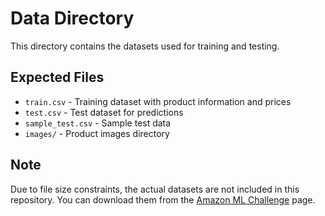 # Data Directory

This directory contains the datasets used for training and testing.

## Expected Files

- `train.csv` - Training dataset with product information and prices
- `test.csv` - Test dataset for predictions
- `sample_test.csv` - Sample test data
- `images/` - Product images directory

## Note

Due to file size constraints, the actual datasets are not included in this repository. 
You can download them from the [Amazon ML Challenge](https://www.hackerearth.com/challenges/new/competitive/amazon-ml-challenge-2024/) page.
